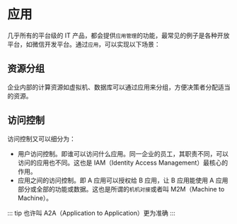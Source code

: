 # 应用

几乎所有的平台级的 IT 产品，都会提供`应用管理`的功能，最常见的例子是各种开放平台，如微信开发平台。通过`应用`，可以实现以下场景：

## 资源分组

企业内部的计算资源如虚拟机、数据库可以通过应用来分组，方便决策者分配适当的资源。

## 访问控制

访问控制又可以细分为：

* 用户访问控制。即谁可以访问什么应用。同一企业的员工，其职责不同，可以访问的应用也不同。这也是 IAM（Identity Access Management）最核心的作用。
* 应用之间的访问控制。即 A 应用可以授权给 B 应用，让 B 应用能使用 A 应用部分或全部的功能或数据。这也是所谓的`机机对接`或者叫 M2M（Machine to Machine）。

::: tip
也许叫 A2A（Application to Application）更为准确
:::

